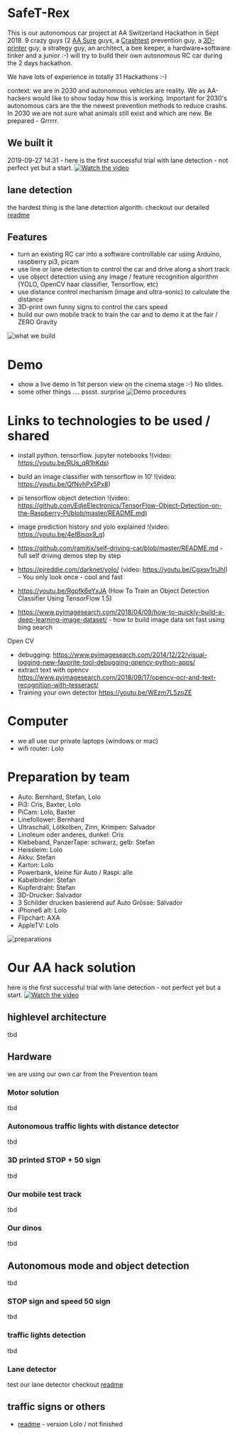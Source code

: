 # SafeT-Rex
This is our autonomous car project at AA Switzerland Hackathon in Sept 2018.
9 crazy guys (2 [AA Sure](http://axa.ch/sure) guys, a [Crashtest](https://blog.axa.ch/kompetenz/axa-crashtests-2018-zu-drohnen-e-bikes-und-car-sharing/) prevention guy, a [3D-printer](https://www.3dhubs.com/service/171073) guy, a strategy guy, an architect, a bee keeper, a hardware+software tinker and a junior :-) will try to build their own autonomous RC car during the 2 days hackathon.

We have lots of experience in totally 31 Hackathons :-)

context: we are in 2030 and autonomous vehicles are reality. We as AA-hackers would like to show today how this is working. Important for 2030's autonomous cars are the the newest prevention methods to reduce crashs. In 2030 we are not sure what animals still exist and which are new. Be prepared - Grrrrr.

## We built it 
2019-09-27 14:31 - here is the first successful trial with lane detection - not perfect yet but a start.
[![Watch the video](https://raw.github.com/lolo8304/SafeT-Rex/master/youtube-preview.png)](https://www.youtube.com/watch?v=79lioIJ-ZHQ)

## lane detection
the hardest thing is the lane detection algorith. checkout our detailed [readme](/lanedetector.md)


## Features
- turn an existing RC car into a software controllable car using Arduino, raspberry pi3, picam
- use line or lane detection to control the car and drive along a short track 
- use object detection using any image / feature recognition algorithm (YOLO, OpenCV haar classifier, Tensorflow, etc)
- use distance control mechanism (image and ultra-sonic) to calculate the distance
- 3D-print own funny signs to control the cars speed
- build our own mobile track to train the car and to demo it at the fair / ZERO Gravity

![what we build](/what-we-build.png)

# Demo
- show a live demo in 1st person view on the cinema stage :-) No slides.
- some other things .... pssst. surprise
![Demo procedures](/demo-script.png)


# Links to technologies to be used / shared

- install python. tensorflow. jupyter notebooks !(video: https://youtu.be/RUs_qR1hKds)

- build an image classifier with tensorflow in 10‘ !(video: https://youtu.be/QfNvhPx5Px8)

- pi tensorflow object detection !(video: https://github.com/EdjeElectronics/TensorFlow-Object-Detection-on-the-Raspberry-Pi/blob/master/README.md)

- image prediction history snd yolo explained !(video: https://youtu.be/4eIBisqx9_g)

- https://github.com/ramitix/self-driving-car/blob/master/README.md - full self driving demos step by step
- https://pjreddie.com/darknet/yolo/ (video: https://youtu.be/Cgxsv1riJhI) - You only look once - cool and fast
- https://youtu.be/Rgpfk6eYxJA (How To Train an Object Detection Classifier Using TensorFlow 1.5)
- https://www.pyimagesearch.com/2018/04/09/how-to-quickly-build-a-deep-learning-image-dataset/ - how to build image data set fast using bing search

Open CV
- debugging: https://www.pyimagesearch.com/2014/12/22/visual-logging-new-favorite-tool-debugging-opencv-python-apps/
- extract text with opencv https://www.pyimagesearch.com/2018/09/17/opencv-ocr-and-text-recognition-with-tesseract/
- Training your own detector https://youtu.be/WEzm7L5zoZE


# Computer
- we all use our private laptops (windows or mac)
- wifi router: Lolo

# Preparation by team
- Auto: Bernhard, Stefan, Lolo
- Pi3: Cris, Baxter, Lolo
- PiCam: Lolo, Baxter
- Linefollower: Bernhard
- Ultraschall, Lötkolben, Zinn, Krimpen: Salvador
- Linoleum oder anderes, dunkel: Cris
- Klebeband, PanzerTape: schwarz, gelb: Stefan
- Heissleim: Lolo
- Akku: Stefan
- Karton: Lolo
- Powerbank, kleine für Auto / Raspi: alle
- Kabelbinder: Stefan
- Kupferdraht: Stefan
- 3D-Drucker: Salvador
- 3 Schilder drucken basierend auf Auto Grösse: Salvador
- iPhone6 alt: Lolo
- Flipchart: AXA
- AppleTV: Lolo

![preparations](/hardware-car.png)



# Our AA hack solution

here is the first successful trial with lane detection - not perfect yet but a start.
[![Watch the video](https://raw.github.com/lolo8304/SafeT-Rex/master/youtube-preview.png)](https://www.youtube.com/watch?v=79lioIJ-ZHQ)


## highlevel architecture
tbd

## Hardware
we are using our own car from the Prevention team

### Motor solution
tbd

### Autonomous traffic lights with distance detector
tbd

### 3D printed STOP + 50 sign
tbd

### Our mobile test track
tbd

### Our dinos
tbd

## Autonomous mode and object detection
tbd

### STOP sign and speed 50 sign
tbd

### traffic lights detection
tbd

### Lane detector
test our lane detector checkout [readme](/lanedetector.md)

## traffic signs or others

- [readme](/traffic-sign-solution-README.md) - version Lolo / not finished

